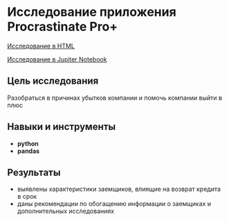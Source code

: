 # Исследование приложения Procrastinate Pro+

[Исследование в HTML](https://alexslobodskoj.github.io/Portfolio/Entertainment_App/entertainment_app.html)

[Исследование в Jupiter Notebook](https://github.com/AlexSlobodskoj/Portfolio/blob/main/Entertainment_App/entertainment_app.ipynb)

## Цель исследования

Разобраться в причинах убытков компании и помочь компании выйти в плюс

## Навыки и инструменты

- **python**
- **pandas**

## Результаты

- выявлены характеристики заемщиков, влиящие на возврат кредита в срок
- даны рекомендации по обогащению информации о заемщиках и дополнительных исследованиях
